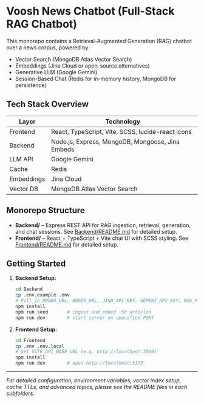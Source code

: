 # Voosh News Chatbot (Full-Stack RAG Chatbot)

This monorepo contains a Retrieval-Augmented Generation (RAG) chatbot over a news corpus, powered by:
- Vector Search (MongoDB Atlas Vector Search)
- Embeddings (Jina Cloud or open-source alternatives)
- Generative LLM (Google Gemini)
- Session-Based Chat (Redis for in-memory history, MongoDB for persistence)

## Tech Stack Overview
| Layer     | Technology                                         |
|-----------|----------------------------------------------------|
| Frontend  | React, TypeScript, Vite, SCSS, lucide-react icons |
| Backend   | Node.js, Express, MongoDB, Mongoose, Jina Embeds   |
| LLM API   | Google Gemini                                      |
| Cache     | Redis                                              |
| Embeddings| Jina Cloud                                         |
| Vector DB | MongoDB Atlas Vector Search                        |

## Monorepo Structure

- **Backend/** – Express REST API for RAG ingestion, retrieval, generation, and chat sessions.
  See [Backend/README.md](Backend/README.md) for detailed setup.
- **Frontend/** – React + TypeScript + Vite chat UI with SCSS styling.
  See [Frontend/README.md](Frontend/README.md) for detailed setup.

## Getting Started

1. **Backend Setup:**
   ```bash
   cd Backend
   cp .env.example .env
   # Fill in MONGO_URL, REDIS_URL, JINA_API_KEY, GEMINI_API_KEY, RSS_FEED_URL, etc.
   npm install
   npm run seed       # ingest and embed ~50 articles
   npm run dev        # start server on specified PORT
   ```

2. **Frontend Setup:**
   ```bash
   cd Frontend
   cp .env .env.local
   # Set VITE_API_BASE_URL (e.g. http://localhost:3000)
   npm install
   npm run dev        # open http://localhost:5173
   ```

---
_For detailed configuration, environment variables, vector index setup, cache TTLs, and advanced topics, please see the README files in each subfolders._